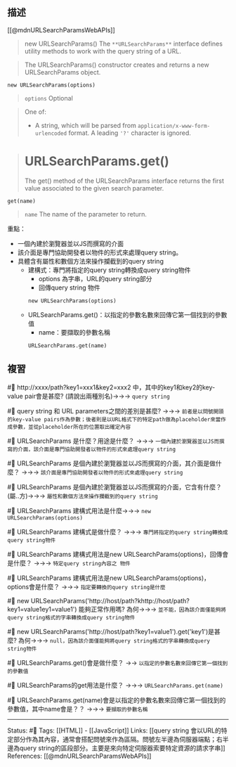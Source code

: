 ## 描述



[[@mdnURLSearchParamsWebAPIs]]
> new URLSearchParams()
> The `**URLSearchParams**` interface defines utility methods to work with the query string of a URL.


> The URLSearchParams() constructor creates and returns a new URLSearchParams object.
```
new URLSearchParams(options)
```

> `options` Optional

> One of:
> -   A string, which will be parsed from `application/x-www-form-urlencoded` format. A leading `'?'` character is ignored.

> # URLSearchParams.get()
> The get() method of the URLSearchParams interface returns the first value associated to the given search parameter.


```
get(name)
```
> `name`
> The name of the parameter to return.

重點：
- 一個內建於瀏覽器並以JS而撰寫的介面
- 該介面是專門協助開發者以物件的形式來處理query string。
- 具體含有屬性和數個方法來操作攔截到的query string
	- 建構式：專門將指定的query string轉換成query string物件
		- options 為字串，URL的query string部分
		- 回傳query string 物件
		```
		new URLSearchParams(options)
	   ```
	- URLSearchParams.get()：以指定的參數名數來回傳它第一個找到的參數值
		- name：要擷取的參數名稱
		```
	  URLSearchParams.get(name)
	   ```

## 複習


#🧠 http://xxxx/path?key1=xxx1&key2=xxx2 中，其中的key1和key2的key-value pair會是甚麼? (請說出兩種別名)->->-> `query string`
<!--SR:!2023-09-23,23,250-->

#🧠 query string 和 URL parameters之間的差別是甚麼? ->->-> `前者是以問號開頭的key-value pairs作為參數；後者則是以URL格式下的特定path做為placeholder來當作成參數，並從placeholder所在的位置取出確定內容`
<!--SR:!2023-09-11,8,230-->

#🧠 URLSearchParams 是什麼？用途是什麼？ ->->-> `一個內建於瀏覽器並以JS而撰寫的介面，該介面是專門協助開發者以物件的形式來處理query string`
<!--SR:!2023-09-10,7,248-->


#🧠 URLSearchParams 是個內建於瀏覽器並以JS而撰寫的介面，其介面是做什麼？ ->->-> `該介面是專門協助開發者以物件的形式來處理query string`
<!--SR:!2023-09-08,5,248-->


#🧠 URLSearchParams 是個內建於瀏覽器並以JS而撰寫的介面，它含有什麼？(屬..方)->->-> `屬性和數個方法來操作攔截到的query string`
<!--SR:!2023-11-21,82,230-->

#🧠  URLSearchParams 建構式用法是什麼->->-> `new URLSearchParams(options)`
<!--SR:!2023-09-10,7,248-->


#🧠 URLSearchParams 建構式是做什麼？ ->->-> `專門將指定的query string轉換成query string物件`
<!--SR:!2023-09-08,5,248-->


#🧠 URLSearchParams 建構式用法是new URLSearchParams(options)，回傳會是什麼？ ->->-> `特定query string內容之 物件`
<!--SR:!2023-09-02,2,248-->


#🧠 URLSearchParams 建構式用法是new URLSearchParams(options)，options會是什麼？ ->->-> `指定要轉換的query string是什麼`
<!--SR:!2023-09-02,2,248-->

#🧠 new URLSearchParams('http://host/path?khttp://host/path?key1=value1ey1=value1') 能夠正常作用嗎? 為何->->-> `並不能，因為該介面僅能夠將query string格式的字串轉換成query string物件`
<!--SR:!2023-09-09,6,246-->

#🧠 new URLSearchParams('http://host/path?key1=value1').get('key1')是甚麼? 為何->->-> `null，因為該介面僅能夠將query string格式的字串轉換成query string物件`
<!--SR:!2023-09-10,7,246-->


#🧠 URLSearchParams.get()會是做什麼？ ->-> `以指定的參數名數來回傳它第一個找到的參數值`

#🧠 URLSearchParams的get用法是什麼？ ->->-> `URLSearchParams.get(name)`
<!--SR:!2023-11-08,83,230-->


#🧠 URLSearchParams.get(name)會是以指定的參數名數來回傳它第一個找到的參數值，其中name會是？？ ->->-> `要擷取的參數名稱`
<!--SR:!2023-09-19,189,250-->



---
Status: #🌱 
Tags: 
[[HTML]] - [[JavaScript]]
Links:
[[query string 會以URL的特定部分作為其內容，通常會搭配問號來作為區隔。問號左半邊為伺服器端點；右半邊為query string的區段部分。主要是來向特定伺服器索要特定資源的請求字串]]
References:
[[@mdnURLSearchParamsWebAPIs]]